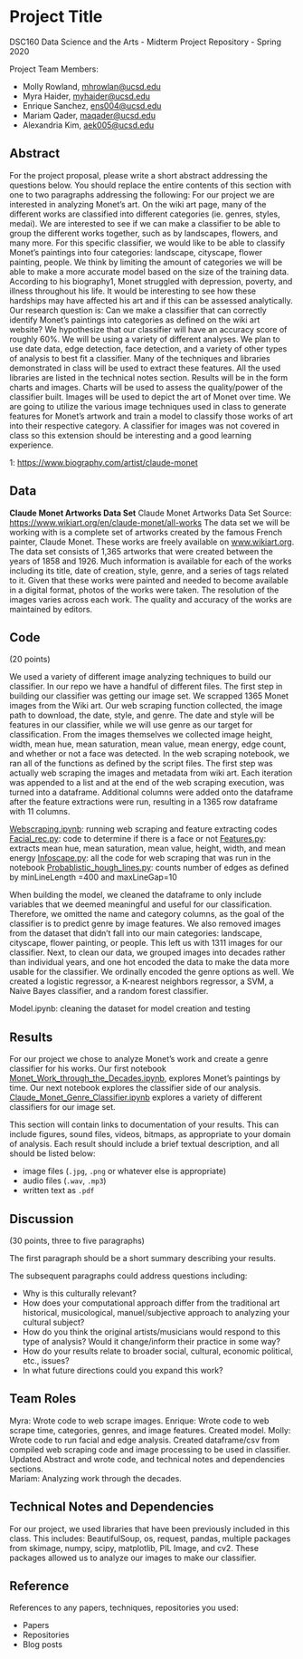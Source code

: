 # Project Title

DSC160 Data Science and the Arts - Midterm Project Repository - Spring 2020

Project Team Members: 
- Molly Rowland, mhrowlan@ucsd.edu
- Myra Haider, myhaider@ucsd.edu
- Enrique Sanchez, ens004@ucsd.edu
- Mariam Qader, maqader@ucsd.edu
- Alexandria Kim, aek005@ucsd.edu

## Abstract


For the project proposal, please write a short abstract addressing the questions below. You should replace the entire contents of this section with one to two paragraphs addressing the following:
For our project we are interested in analyzing Monet’s art. On the wiki art page, many of the different works are classified into different categories (ie. genres, styles, medai). We are interested to see if we can make a classifier to be able to group the different works together, such as by landscapes, flowers, and many more. For this specific classifier, we would like to be able to classify Monet’s paintings into four categories: landscape, cityscape, flower painting, people. We think by limiting the amount of categories we will be able to make a more accurate model based on the size of the training data. According to his biography1, Monet struggled with depression, poverty, and illness throughout his life. It would be interesting to see how these hardships may have affected his art and if this can be assessed analytically.
Our research question is: Can we make a classifier that can correctly identify Monet’s paintings into categories as defined on the wiki art website? We hypothesize that our classifier will have an accuracy score of roughly 60%.
We will be using a variety of different analyses. We plan to use date data, edge detection, face detection, and a variety of other types of analysis to best fit a classifier. Many of the techniques and libraries demonstrated in class will be used to extract these features. All the used libraries are listed in the technical notes section. Results will be in the form charts and images. Charts will be used to assess the quality/power of the classifier built. Images will be used to depict the art of Monet over time. We are going to utilize the various image techniques used in class to generate features for Monet’s artwork and train a model to classify those works of art into their respective category. A classifier for images was not covered in class so this extension should be interesting and a good learning experience. 

1: https://www.biography.com/artist/claude-monet


## Data

**Claude Monet Artworks Data Set**
Claude Monet Artworks Data Set
Source: https://www.wikiart.org/en/claude-monet/all-works
The data set we will be working with is a complete set of artworks created by the famous French painter, Claude Monet. These works are freely available on www.wikiart.org. The data set consists of 1,365 artworks that were created between the years of 1858 and 1926. Much information is available for each of the works including its title, date of creation, style, genre, and a series of tags related to it. Given that these works were painted and needed to become available in a digital format, photos of the works were taken. The resolution of the images varies across each work. The quality and accuracy of the works are maintained by editors.



## Code

(20 points)

We used a variety of different image analyzing techniques to build our classifier. 
In our repo we have a handful of different files. The first step in building our classifier was getting our image set. We scrapped 1365 Monet images from the Wiki art. Our web scraping function collected, the image path to download, the date, style, and genre. The date and style will be features in our classifier, while we will use genre as our target for classification. From the images themselves we collected image height, width, mean hue, mean saturation, mean value, mean energy, edge count, and whether or not a face was detected. 
In the web scraping notebook, we ran all of the functions as defined by the script files. The first step was actually web scraping the images and metadata from wiki art. Each iteration was appended to a list and at the end of the web scraping execution, was turned into a dataframe. Additional columns were added onto the dataframe after the feature extractions were run, resulting in a 1365 row dataframe with 11 columns. 

[Webscraping.ipynb](/../code/Webscraping.ipynb): running web scraping and feature extracting codes
[Facial_rec.py](/../code/Facial_rec.py): code to determine if there is a face or not
[Features.py](/../code/Features.py): extracts mean hue, mean saturation, mean value, height, width, and mean energy
[Infoscape.py](/../code/Infoscape.py): all the code for web scraping that was run in the notebook
[Probablistic_hough_lines.py](/../code/Probablistic_hough_lines.py): counts number of edges as defined by minLineLength =400 and maxLineGap=10

When building the model, we cleaned the dataframe to only include variables that we deemed meaningful and useful for our classification. Therefore, we omitted the name and category columns, as the goal of the classifier is to predict genre by image features. We also removed images from the dataset that didn’t fall into our main categories: landscape, cityscape, flower painting, or people. This left us with 1311 images for our classifier. Next, to clean our data, we grouped images into decades rather than individual years, and one hot encoded the data to make the data more usable for the classifier. We ordinally encoded the genre options as well. We created a logistic regressor, a K-nearest neighbors regressor, a SVM, a Naive Bayes classifier, and a random forest classifier. 

Model.ipynb: cleaning the dataset for model creation and testing


## Results

For our project we chose to analyze Monet’s work and create a genre classifier for his works. 
Our first notebook [Monet_Work_through_the_Decades.ipynb](/../notebooks/Monet_Work_through_the_Decades.ipynb), explores Monet’s paintings by time. 
Our next notebook explores the classifier side of our analysis.  [Claude_Monet_Genre_Classifier.ipynb](/../notebooks/Claude_Monet_Genre_Classifier.ipynb) explores a variety of different classifiers for our image set. 


This section will contain links to documentation of your results. This can include figures, sound files, videos, bitmaps, as appropriate to your domain of analysis. Each result should include a brief textual description, and all should be listed below: 

- image files (`.jpg`, `.png` or whatever else is appropriate)
- audio files (`.wav`, `.mp3`)
- written text as `.pdf`

## Discussion

(30 points, three to five paragraphs)

The first paragraph should be a short summary describing your results.

The subsequent paragraphs could address questions including:
- Why is this culturally relevant?
- How does your computational approach differ from the traditional art historical, musicological, manuel/subjective approach to analyzing your cultural subject? 
- How do you think the original artists/musicians would respond to this type of analysis? Would it change/inform their practice in some way?
- How do your results relate to broader social, cultural, economic political, etc., issues? 
- In what future directions could you expand this work?

## Team Roles

Myra: Wrote code to web scrape images.
Enrique: Wrote code to web scrape time, categories, genres, and image features. Created model. 
Molly: Wrote code to run facial and edge analysis. Created dataframe/csv from compiled web scraping code and image processing to be used in classifier. Updated Abstract and wrote code, and technical notes and dependencies sections.    
Mariam: Analyzing work through the decades.


## Technical Notes and Dependencies

For our project, we used libraries that have been previously included in this class. This includes: BeautifulSoup, os, request, pandas, multiple packages from skimage, numpy, scipy, matplotlib, PIL Image, and cv2. These packages allowed us to analyze our images to make our classifier. 


## Reference

References to any papers, techniques, repositories you used:
- Papers
- Repositories
- Blog posts
